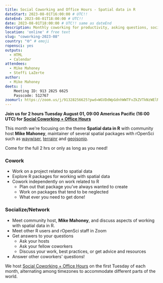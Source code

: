 ```yaml
---
title: Social Coworking and Office Hours - Spatial data in R
dateStart: 2023-08-01T16:00:00 # UTC!!
dateEnd: 2023-08-01T18:00:00 # UTC!!
date: 2023-08-01T18:00:00 # UTC!! same as dateEnd
description: Monthly coworking for productivity, asking questions, socializing
location: 'online' # free text
slug: "coworking-2023-08"
country: "🌐" # emoji
ropensci: yes
outputs:
  - HTML
  - Calendar
attendees:
  - Mike Mahoney
  - Steffi LaZerte
author:
  - Mike Mahoney
deets: |
    Meeting ID: 913 2825 6625
    Passcode: 512767
zoomurl: https://zoom.us/j/91328256625?pwd=WGVDdWpGdnhWWTFvZkZVTkNzWElNQT09
---
```


<!--
```{r}
d <- lubridate::ymd_hms('2023-08-01 09:00:00', tz = 'America/Vancouver')
lubridate::with_tz(d, 'UTC')
lubridate::with_tz(d, 'America/Winnipeg')
```
-->

**Join us for 2 hours Tuesday August 01, 09:00 Americas Pacific (16:00 UTC) for 
[Social Coworking + Office Hours](/blog/2021/08/17/coworking-sessions/)**

This month we're focusing on the theme **Spatial data in R** 
with community host **Mike Mahoney**, maintainer of several spatial packages with
rOpenSci such as [waywiser](https://docs.ropensci.org/waywiser/), 
[terrainr](https://docs.ropensci.org/terrainr/) and 
[geojsonio](https://docs.ropensci.org/geojsonio/).

Come for the full 2 hrs or only as long as you need!

### Cowork

- Work on a project related to spatial data
- Explore R packages for working with spatial data
- Cowork independently on work related to R
    - Plan out that package you’ve always wanted to create
    - Work on packages that tend to be neglected
    - What ever you need to get done!

### Socialize/Network

- Meet community host, **Mike Mahoney**, and discuss aspects of working with spatial data in R.
- Meet other R users and rOpenSci staff in Zoom
- Get answers to your questions
    - Ask your hosts
    - Ask your fellow coworkers
    - Discuss your work, best practices, or get advice and resources
- Answer other coworkers' questions!

We host 
[Social Coworking + Office Hours](/blog/2021/08/17/coworking-sessions/) 
on the first Tuesday of each month, alternating among timezones to 
accommodate different parts of the world.
